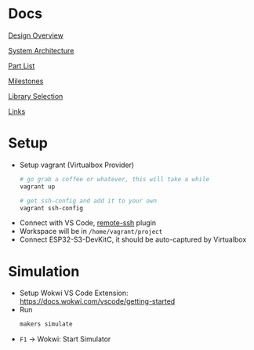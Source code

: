 # Docs
[Design Overview](docs/Design%20Overview.md)

[System Architecture](docs/System%20Architecture.md)

[Part List](docs/Part%20List.md)

[Milestones](docs/Milestones.md)

[Library Selection](docs/Library%20Selection.md)

[Links](docs/Links.md)

# Setup
- Setup vagrant (Virtualbox Provider)
	```bash
	# go grab a coffee or whatever, this will take a while
	vagrant up
	
	# get ssh-config and add it to your own
	vagrant ssh-config
	```
- Connect with VS Code, [remote-ssh](https://marketplace.visualstudio.com/items?itemName=ms-vscode-remote.remote-ssh) plugin
- Workspace will be in `/home/vagrant/project`
- Connect ESP32-S3-DevKitC, it should be auto-captured by Virtualbox

# Simulation
- Setup Wokwi VS Code Extension: https://docs.wokwi.com/vscode/getting-started
- Run 
	```bash
	makers simulate
	```
- `F1` -> Wokwi: Start Simulator
